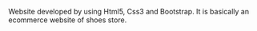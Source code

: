 Website developed by using Html5, Css3 and Bootstrap. It is basically an ecommerce website of shoes store.
